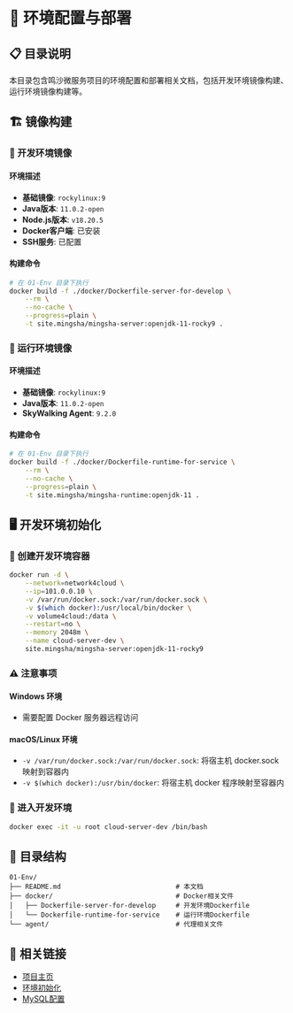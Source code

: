 # 🚀 环境配置与部署

## 📋 目录说明

本目录包含鸣沙微服务项目的环境配置和部署相关文档，包括开发环境镜像构建、运行环境镜像构建等。

## 🏗️ 镜像构建

### 🔨 开发环境镜像

#### 环境描述
- **基础镜像**: `rockylinux:9`
- **Java版本**: `11.0.2-open`
- **Node.js版本**: `v18.20.5`
- **Docker客户端**: 已安装
- **SSH服务**: 已配置

#### 构建命令
```bash
# 在 01-Env 目录下执行
docker build -f ./docker/Dockerfile-server-for-develop \
    --rm \
    --no-cache \
    --progress=plain \
    -t site.mingsha/mingsha-server:openjdk-11-rocky9 .
```

### 🏃 运行环境镜像

#### 环境描述
- **基础镜像**: `rockylinux:9`
- **Java版本**: `11.0.2-open`
- **SkyWalking Agent**: `9.2.0`

#### 构建命令
```bash
# 在 01-Env 目录下执行
docker build -f ./docker/Dockerfile-runtime-for-service \
    --rm \
    --no-cache \
    --progress=plain \
    -t site.mingsha/mingsha-runtime:openjdk-11 .
```

## 🖥️ 开发环境初始化

### 🚀 创建开发环境容器

```bash
docker run -d \
    --network=network4cloud \
    --ip=101.0.0.10 \
    -v /var/run/docker.sock:/var/run/docker.sock \
    -v $(which docker):/usr/local/bin/docker \
    -v volume4cloud:/data \
    --restart=no \
    --memory 2048m \
    --name cloud-server-dev \
    site.mingsha/mingsha-server:openjdk-11-rocky9
```

### ⚠️ 注意事项

#### Windows 环境
- 需要配置 Docker 服务器远程访问

#### macOS/Linux 环境
- `-v /var/run/docker.sock:/var/run/docker.sock`: 将宿主机 docker.sock 映射到容器内
- `-v $(which docker):/usr/bin/docker`: 将宿主机 docker 程序映射至容器内

### 🔧 进入开发环境

```bash
docker exec -it -u root cloud-server-dev /bin/bash
```

## 📁 目录结构

```
01-Env/
├── README.md                             # 本文档
├── docker/                               # Docker相关文件
│   ├── Dockerfile-server-for-develop     # 开发环境Dockerfile
│   └── Dockerfile-runtime-for-service    # 运行环境Dockerfile
└── agent/                                # 代理相关文件
```

## 🔗 相关链接

- [项目主页](../../README.md)
- [环境初始化](../00-Init/README.md)
- [MySQL配置](../02-MySQL/README.md)
